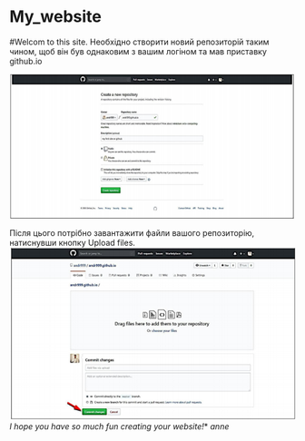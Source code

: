 # My_website
#Welcom to this site.
Необхідно створити новий репозиторій таким чином, щоб він був
однаковим з вашим логіном та мав приставку github.io


![Screan](Screan1.png)

Після цього потрібно завантажити файли вашого репозиторію,
натиснувши кнопку Upload files.
![Screan](Screan2.png)
*I hope you have so much fun creating your website!**
*anne*
